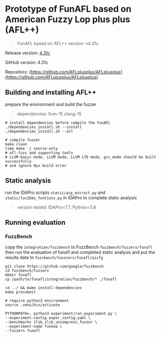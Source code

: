 # Prototype of FunAFL based on American Fuzzy Lop plus plus (AFL++)

> FunAFL based on AFL++ version: v4.31c

Release version: [4.31c](https://github.com/AFLplusplus/AFLplusplus/releases)

GitHub version: 4.31c

Repository:
[https://github.com/AFLplusplus/AFLplusplus](https://github.com/AFLplusplus/AFLplusplus)

## Building and installing AFL++

prepare the environment and build the fuzzer 

> dependencies: llvm-15 clang-15

```shell
# install dependencies before compile the FunAFL
./dependencies_install.sh --install
./dependencies_install.sh --alt

# compile fuzzer
make clean
time make -j source-only
# afl-fuzz and supporting tools 
# LLVM basic mode, LLVM mode, LLVM LTO mode, gcc_mode should be built successfully
# and ignore Nyx build error
```

## Static analysis
run the IDAPro scripts `static/acg_extract.py` and `static/loc2bbs_funtions.py` in IDAPro to complete static analysis

> version tested: IDAPro=7.7, Python=3.8

## Running evaluation
### FuzzBench
copy the `integration/fuzzbench` to FuzzBench `fuzzbench/fuzzers/funafl` then run the evaluation of funafl 
and completed static analysis and put the results data to `fuzzbench/funzzers/funafl/aicfg`
```shell
git clone https://github.com/google/fuzzbench
cd fuzzbench/fuzzers
mkdir funafl
cp /path/to/funafl/integration/fuzzbench/* ./funafl

cd ../ && make install-dependencies
make presubmit

# require python3 environment
source .venv/bin/activate

PYTHONPATH=. python3 experiment/run_experiment.py \
--experiment-config exper_config.yaml \
--benchmarks zlib_zlib_uncompress_fuzzer \
--experiment-name funexp \
--fuzzers funafl
```


<!-- </details>

## Cite

If you use AFL++ in scientific work, consider citing
[our paper](https://www.usenix.org/conference/woot20/presentation/fioraldi)
presented at WOOT'20:

    Andrea Fioraldi, Dominik Maier, Heiko Eißfeldt, and Marc Heuse. “AFL++: Combining incremental steps of fuzzing research”. In 14th USENIX Workshop on Offensive Technologies (WOOT 20). USENIX Association, Aug. 2020.

<details>

<summary>BibTeX</summary>

  ```bibtex
  @inproceedings {AFLplusplus-Woot20,
  author = {Andrea Fioraldi and Dominik Maier and Heiko Ei{\ss}feldt and Marc Heuse},
  title = {{AFL++}: Combining Incremental Steps of Fuzzing Research},
  booktitle = {14th {USENIX} Workshop on Offensive Technologies ({WOOT} 20)},
  year = {2020},
  publisher = {{USENIX} Association},
  month = aug,
  }
  ```

</details> -->
